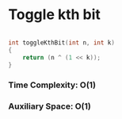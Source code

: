 
# Toggle kth bit

```C++

int toggleKthBit(int n, int k)
{
    return (n ^ (1 << k));
}
```

### Time Complexity: O(1)
### Auxiliary Space: O(1)